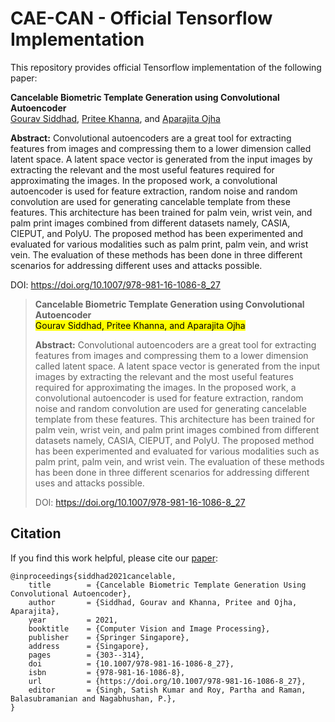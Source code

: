 # CAE-CAN - Official Tensorflow Implementation

This repository provides official Tensorflow implementation of the following paper:

**Cancelable Biometric Template Generation using Convolutional Autoencoder**<br>[Gourav Siddhad](), [Pritee Khanna](), and [Aparajita Ojha]()<br>

**Abstract:** Convolutional autoencoders are a great tool for extracting features from images and compressing them to a lower dimension called latent space. A latent space vector is generated from the input images by extracting  the relevant and the most useful features required for approximating the images. In the proposed work, a convolutional autoencoder is used for  feature extraction, random noise and random convolution are used for  generating cancelable template from these features. This architecture  has been trained for palm vein, wrist vein, and palm print images  combined from different datasets namely, CASIA, CIEPUT, and PolyU. The  proposed method has been experimented and evaluated for various  modalities such as palm print, palm vein, and wrist vein. The evaluation of these methods has been done in three different scenarios for  addressing different uses and attacks possible.<br>

DOI: https://doi.org/10.1007/978-981-16-1086-8_27

> **Cancelable Biometric Template Generation using Convolutional Autoencoder**<br><mark>Gourav Siddhad, Pritee Khanna, and Aparajita Ojha</mark><br>
>
> **Abstract:** Convolutional autoencoders are a great tool for extracting features from images and compressing them to a lower dimension called latent space. A latent space vector is generated from the input images by extracting  the relevant and the most useful features required for approximating the images. In the proposed work, a convolutional autoencoder is used for  feature extraction, random noise and random convolution are used for  generating cancelable template from these features. This architecture  has been trained for palm vein, wrist vein, and palm print images  combined from different datasets namely, CASIA, CIEPUT, and PolyU. The  proposed method has been experimented and evaluated for various  modalities such as palm print, palm vein, and wrist vein. The evaluation of these methods has been done in three different scenarios for  addressing different uses and attacks possible.<br>
>
> DOI: https://doi.org/10.1007/978-981-16-1086-8_27

## Citation

If you find this work helpful, please cite our [paper](https://doi.org/10.1007/978-981-16-1086-8_27):

```
@inproceedings{siddhad2021cancelable,
	title        = {Cancelable Biometric Template Generation Using Convolutional Autoencoder},
	author       = {Siddhad, Gourav and Khanna, Pritee and Ojha, Aparajita},
	year         = 2021,
	booktitle    = {Computer Vision and Image Processing},
	publisher    = {Springer Singapore},
	address      = {Singapore},
	pages        = {303--314},
	doi          = {10.1007/978-981-16-1086-8_27},
	isbn         = {978-981-16-1086-8},
	url          = {https://doi.org/10.1007/978-981-16-1086-8_27},
	editor       = {Singh, Satish Kumar and Roy, Partha and Raman, Balasubramanian and Nagabhushan, P.},
}
```

